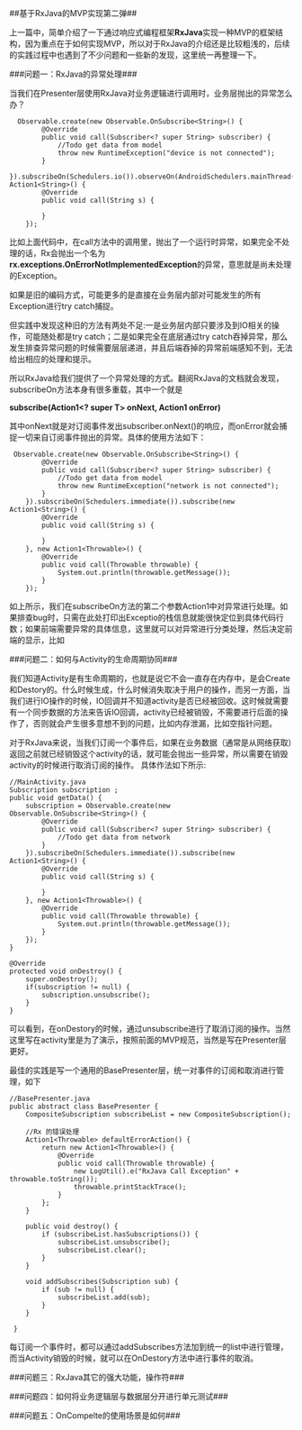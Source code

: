 ##基于RxJava的MVP实现第二弹##


上一篇中，简单介绍了一下通过响应式编程框架**RxJava**实现一种MVP的框架结构，因为重点在于如何实现MVP，所以对于RxJava的介绍还是比较粗浅的，后续的实践过程中也遇到了不少问题和一些新的发现，这里统一再整理一下。

###问题一：RxJava的异常处理###

当我们在Presenter层使用RxJava对业务逻辑进行调用时，业务层抛出的异常怎么办？ 

	  Observable.create(new Observable.OnSubscribe<String>() {
	        @Override
	        public void call(Subscriber<? super String> subscriber) {
				//Todo get data from model 
	            throw new RuntimeException("device is not connected");
	        }
	    }).subscribeOn(Schedulers.io()).observeOn(AndroidSchedulers.mainThread()).subscribe(new Action1<String>() {
	        @Override
	        public void call(String s) {
	
	        }
	    });

比如上面代码中，在call方法中的调用里，抛出了一个运行时异常，如果完全不处理的话，Rx会抛出一个名为**rx.exceptions.OnErrorNotImplementedException**的异常，意思就是尚未处理的Exception。

如果是旧的编码方式，可能更多的是直接在业务层内部对可能发生的所有Exception进行try catch捕捉。

但实践中发现这种旧的方法有两处不足:一是业务层内部只要涉及到IO相关的操作，可能随处都是try catch；二是如果完全在底层通过try catch吞掉异常，那么发生排查异常问题的时候需要层层递进，并且后端吞掉的异常前端感知不到，无法给出相应的处理和提示。

所以RxJava给我们提供了一个异常处理的方式。翻阅RxJava的文档就会发现，subscribeOn方法本身有很多重载，其中一个就是

**subscribe(Action1<? super T> onNext, Action1<Throwable> onError)**

其中onNext就是对订阅事件发出subscriber.onNext()的响应，而onError就会捕捉一切来自订阅事件抛出的异常。具体的使用方法如下：
  
	 Observable.create(new Observable.OnSubscribe<String>() {
            @Override
            public void call(Subscriber<? super String> subscriber) {
                //Todo get data from model
                throw new RuntimeException("network is not connected");
            }
        }).subscribeOn(Schedulers.immediate()).subscribe(new Action1<String>() {
            @Override
            public void call(String s) {

            }
        }, new Action1<Throwable>() {
            @Override
            public void call(Throwable throwable) {
                System.out.println(throwable.getMessage());
            }
        });

如上所示，我们在subscribeOn方法的第二个参数Action1中对异常进行处理。如果排查bug时，只需在此处打印出Exceptio的栈信息就能很快定位到具体代码行数；如果前端需要异常的具体信息，这里就可以对异常进行分类处理，然后决定前端的显示，比如


###问题二：如何与Activity的生命周期协同###

我们知道Activity是有生命周期的，也就是说它不会一直存在内存中，是会Create和Destory的。什么时候生成，什么时候消失取决于用户的操作，而另一方面，当我们进行IO操作的时候，IO回调并不知道activity是否已经被回收。这时候就需要有一个同步数据的方法来告诉IO回调，activity已经被销毁，不需要进行后面的操作了，否则就会产生很多意想不到的问题，比如内存泄漏，比如空指针问题。 

对于RxJava来说，当我们订阅一个事件后，如果在业务数据（通常是从网络获取）返回之前就已经销毁这个activity的话，就可能会抛出一些异常，所以需要在销毁activity的时候进行取消订阅的操作。 具体作法如下所示:

	//MainActivity.java
    Subscription subscription ;
    public void getData() {
        subscription = Observable.create(new Observable.OnSubscribe<String>() {
            @Override
            public void call(Subscriber<? super String> subscriber) {
                //Todo get data from network
            }
        }).subscribeOn(Schedulers.immediate()).subscribe(new Action1<String>() {
            @Override
            public void call(String s) {

            }
        }, new Action1<Throwable>() {
            @Override
            public void call(Throwable throwable) {
                System.out.println(throwable.getMessage());
            }
        });
    }

    @Override
    protected void onDestroy() {
        super.onDestroy();
        if(subscription != null) {
            subscription.unsubscribe();
        }
    }

可以看到，在onDestory的时候，通过unsubscribe进行了取消订阅的操作。当然这里写在activity里是为了演示，按照前面的MVP规范，当然是写在Presenter层更好。

最佳的实践是写一个通用的BasePresenter层，统一对事件的订阅和取消进行管理，如下

	//BasePresenter.java
	public abstract class BasePresenter {
	    CompositeSubscription subscribeList = new CompositeSubscription();
		    
	    //Rx 的错误处理
	    Action1<Throwable> defaultErrorAction() {
	        return new Action1<Throwable>() {
	            @Override
	            public void call(Throwable throwable) {
	                new LogUtil().e("RxJava Call Exception" + throwable.toString());
	                throwable.printStackTrace();
	            }
	        };
	    }
	
	    public void destroy() {
	        if (subscribeList.hasSubscriptions()) {
	            subscribeList.unsubscribe();
	            subscribeList.clear();
	        }
	    }
	
	    void addSubscribes(Subscription sub) {
	        if (sub != null) {
	            subscribeList.add(sub);
	        }
	    }
	
	 }

每订阅一个事件时，都可以通过addSubscribes方法加到统一的list中进行管理，而当Activity销毁的时候，就可以在OnDestory方法中进行事件的取消。


###问题三：RxJava其它的强大功能，操作符###



###问题四：如何将业务逻辑层与数据层分开进行单元测试###


###问题五：OnCompelte的使用场景是如何###

